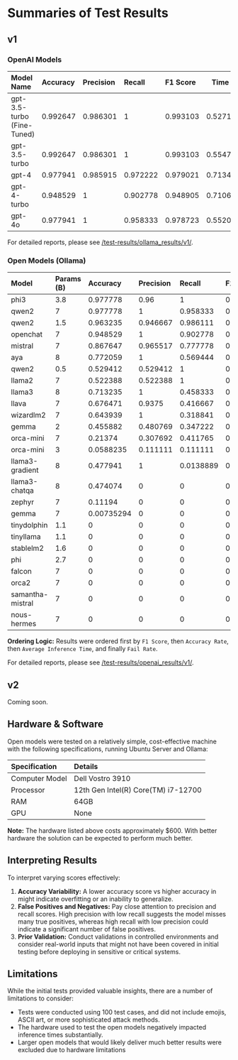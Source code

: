 # Summaries of Test Results

## v1

### OpenAI Models

| Model Name                 | Accuracy | Precision | Recall   | F1 Score | Time (s) |
|:---------------------------|:---------|:----------|:---------|:---------|---------:|
| gpt-3.5-turbo (Fine-Tuned) | 0.992647 | 0.986301  | 1        | 0.993103 | 0.527184 |
| gpt-3.5-turbo              | 0.992647 | 0.986301  | 1        | 0.993103 | 0.554754 |
| gpt-4                      | 0.977941 | 0.985915  | 0.972222 | 0.979021 | 0.713412 |
| gpt-4-turbo                | 0.948529 | 1         | 0.902778 | 0.948905 | 0.710608 |
| gpt-4o                     | 0.977941 | 1         | 0.958333 | 0.978723 | 0.552098 |

For detailed reports, please see [/test-results/ollama_results/v1/](/test-results/ollama_results/v1/).

### Open Models (Ollama)

| Model             | Params (B) | Accuracy | Precision | Recall   | F1 Score | Time (s) | Fails |
|:------------------|:-----------|:---------|:----------|:---------|:---------|:---------|:------|
| phi3              | 3.8        | 0.977778 | 0.96      | 1        | 0.979592 | 5.28389  |     1 |
| qwen2             | 7          | 0.977778 | 1         | 0.958333 | 0.978723 | 6.40025  |     1 |
| qwen2             | 1.5        | 0.963235 | 0.946667  | 0.986111 | 0.965986 | 1.48894  |     0 |
| openchat          | 7          | 0.948529 | 1         | 0.902778 | 0.948905 | 8.063    |     0 |
| mistral           | 7          | 0.867647 | 0.965517  | 0.777778 | 0.861538 | 7.90731  |     0 |
| aya               | 8          | 0.772059 | 1         | 0.569444 | 0.725664 | 10.0726  |     0 |
| qwen2             | 0.5        | 0.529412 | 0.529412  | 1        | 0.692308 | 0.624812 |     0 |
| llama2            | 7          | 0.522388 | 0.522388  | 1        | 0.686275 | 7.86038  |     2 |
| llama3            | 8          | 0.713235 | 1         | 0.458333 | 0.628571 | 7.10806  |     0 |
| llava             | 7          | 0.676471 | 0.9375    | 0.416667 | 0.576923 | 7.89053  |     0 |
| wizardlm2         | 7          | 0.643939 | 1         | 0.318841 | 0.483516 | 8.42673  |     4 |
| gemma             | 2          | 0.455882 | 0.480769  | 0.347222 | 0.403226 | 2.11025  |     0 |
| orca-mini         | 7          | 0.21374  | 0.307692  | 0.411765 | 0.352201 | 9.75878  |     5 |
| orca-mini         | 3          | 0.0588235| 0.111111  | 0.111111 | 0.111111 | 3.83224  |     0 |
| llama3-gradient   | 8          | 0.477941 | 1         | 0.0138889| 0.027397 | 7.08649  |     0 |
| llama3-chatqa     | 8          | 0.474074 | 0         | 0        | 0        | 12.5904  |     1 |
| zephyr            | 7          | 0.11194  | 0         | 0        | 0        | 12.5892  |     2 |
| gemma             | 7          | 0.00735294| 0        | 0        | 0        | 7.85601  |     0 |
| tinydolphin       | 1.1        | 0        | 0         | 0        | 0        | 1.47554  |     0 |
| tinyllama         | 1.1        | 0        | 0         | 0        | 0        | 1.47945  |     2 |
| stablelm2         | 1.6        | 0        | 0         | 0        | 0        | 3.26776  |     0 |
| phi               | 2.7        | 0        | 0         | 0        | 0        | 3.60273  |     2 |
| falcon            | 7          | 0        | 0         | 0        | 0        | 7.20842  |     0 |
| orca2             | 7          | 0        | 0         | 0        | 0        | 8.16587  |     2 |
| samantha-mistral  | 7          | 0        | 0         | 0        | 0        | 8.46869  |     2 |
| nous-hermes       | 7          | 0        | 0         | 0        | 0        | 13.8335  |     1 |

**Ordering Logic:** Results were ordered first by `F1 Score`, then `Accuracy Rate`, then `Average Inference Time`, and finally `Fail Rate`.

For detailed reports, please see [/test-results/openai_results/v1/](/test-results/openai_results/v1/).

## v2

Coming soon.

## Hardware & Software

Open models were tested on a relatively simple, cost-effective machine with the following specifications, running Ubuntu Server and Ollama:

| Specification  | Details                             |
|:---------------|:------------------------------------|
| Computer Model | Dell Vostro 3910                    |
| Processor      | 12th Gen Intel(R) Core(TM) i7-12700 |
| RAM            | 64GB                                |
| GPU            | None                                |

**Note:** The hardware listed above costs approximately $600. With better hardware the solution can be expected to perform much better.

## Interpreting Results

To interpret varying scores effectively:

1. **Accuracy Variability:** A lower accuracy score vs higher accuracy in might indicate overfitting or an inability to generalize.
2. **False Positives and Negatives:** Pay close attention to precision and recall scores. High precision with low recall suggests the model misses many true positives, whereas high recall with low precision could indicate a significant number of false positives.
3. **Prior Validation:** Conduct validations in controlled environments and consider real-world inputs that might not have been covered in initial testing before deploying in sensitive or critical systems.

## Limitations

While the initial tests provided valuable insights, there are a number of limitations to consider:

- Tests were conducted using 100 test cases, and did not include emojis, ASCII art, or more sophisticated attack methods.
- The hardware used to test the open models negatively impacted inference times substantially.
- Larger open models that would likely deliver much better results were excluded due to hardware limitations